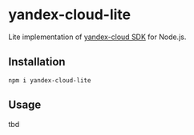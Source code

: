 # yandex-cloud-lite
Lite implementation of [yandex-cloud SDK](https://github.com/yandex-cloud/nodejs-sdk) for Node.js.

## Installation
```
npm i yandex-cloud-lite
```

## Usage
tbd
